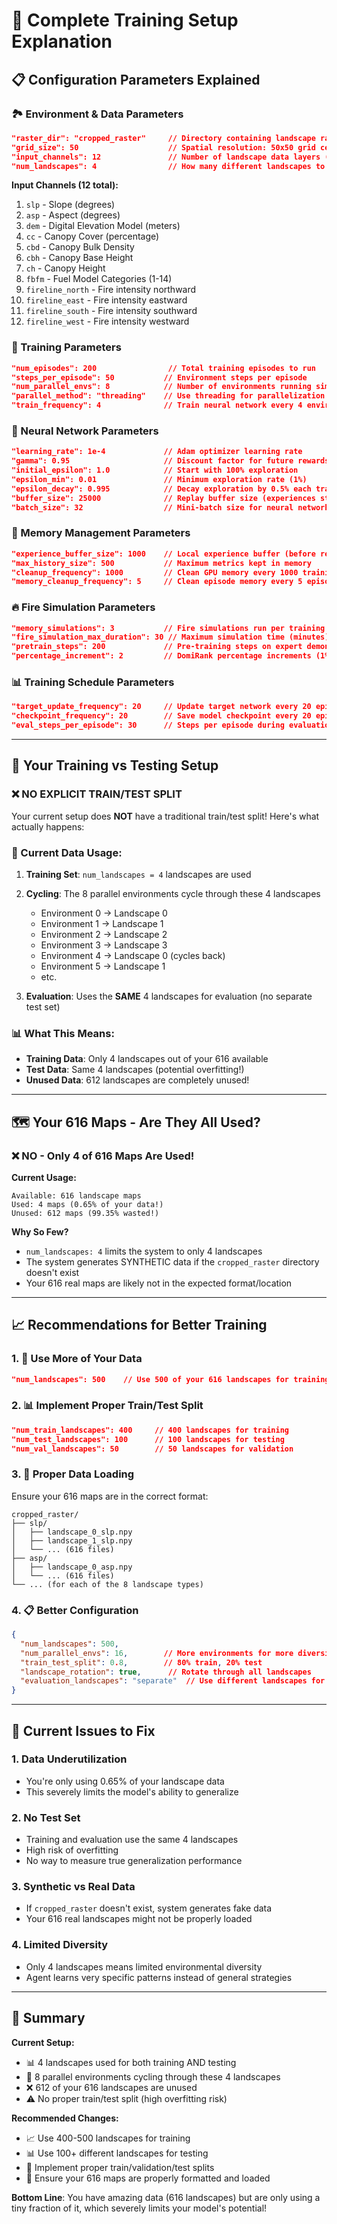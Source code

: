 # 🎯 **Complete Training Setup Explanation**

## 📋 **Configuration Parameters Explained**

### **🏞️ Environment & Data Parameters**
```json
"raster_dir": "cropped_raster"     // Directory containing landscape raster files
"grid_size": 50                    // Spatial resolution: 50x50 grid cells  
"input_channels": 12               // Number of landscape data layers (see below)
"num_landscapes": 4                // How many different landscapes to use for training
```

**Input Channels (12 total):**
1. `slp` - Slope (degrees)
2. `asp` - Aspect (degrees) 
3. `dem` - Digital Elevation Model (meters)
4. `cc` - Canopy Cover (percentage)
5. `cbd` - Canopy Bulk Density
6. `cbh` - Canopy Base Height
7. `ch` - Canopy Height
8. `fbfm` - Fuel Model Categories (1-14)
9. `fireline_north` - Fire intensity northward
10. `fireline_east` - Fire intensity eastward
11. `fireline_south` - Fire intensity southward
12. `fireline_west` - Fire intensity westward

### **🚀 Training Parameters**
```json
"num_episodes": 200                // Total training episodes to run
"steps_per_episode": 50           // Environment steps per episode
"num_parallel_envs": 8            // Number of environments running simultaneously
"parallel_method": "threading"    // Use threading for parallelization
"train_frequency": 4              // Train neural network every 4 environment steps
```

### **🧠 Neural Network Parameters**
```json
"learning_rate": 1e-4             // Adam optimizer learning rate
"gamma": 0.95                     // Discount factor for future rewards
"initial_epsilon": 1.0            // Start with 100% exploration
"epsilon_min": 0.01               // Minimum exploration rate (1%)
"epsilon_decay": 0.995            // Decay exploration by 0.5% each training step
"buffer_size": 25000              // Replay buffer size (experiences stored)
"batch_size": 32                  // Mini-batch size for neural network training
```

### **💾 Memory Management Parameters**
```json
"experience_buffer_size": 1000    // Local experience buffer (before replay buffer)
"max_history_size": 500           // Maximum metrics kept in memory
"cleanup_frequency": 1000         // Clean GPU memory every 1000 training steps
"memory_cleanup_frequency": 5     // Clean episode memory every 5 episodes
```

### **🔥 Fire Simulation Parameters**
```json
"memory_simulations": 3           // Fire simulations run per training step
"fire_simulation_max_duration": 30 // Maximum simulation time (minutes)
"pretrain_steps": 200             // Pre-training steps on expert demonstrations
"percentage_increment": 2         // DomiRank percentage increments (1%, 3%, 5%...)
```

### **📊 Training Schedule Parameters**
```json
"target_update_frequency": 20     // Update target network every 20 episodes
"checkpoint_frequency": 20        // Save model checkpoint every 20 episodes
"eval_steps_per_episode": 30      // Steps per episode during evaluation
```

---

## 🎯 **Your Training vs Testing Setup**

### **❌ NO EXPLICIT TRAIN/TEST SPLIT**
Your current setup does **NOT** have a traditional train/test split! Here's what actually happens:

### **🔄 Current Data Usage:**
1. **Training Set**: `num_landscapes = 4` landscapes are used
2. **Cycling**: The 8 parallel environments cycle through these 4 landscapes
   - Environment 0 → Landscape 0
   - Environment 1 → Landscape 1  
   - Environment 2 → Landscape 2
   - Environment 3 → Landscape 3
   - Environment 4 → Landscape 0 (cycles back)
   - Environment 5 → Landscape 1
   - etc.

3. **Evaluation**: Uses the **SAME** 4 landscapes for evaluation (no separate test set)

### **📊 What This Means:**
- **Training Data**: Only 4 landscapes out of your 616 available
- **Test Data**: Same 4 landscapes (potential overfitting!)
- **Unused Data**: 612 landscapes are completely unused!

---

## 🗺️ **Your 616 Maps - Are They All Used?**

### **❌ NO - Only 4 of 616 Maps Are Used!**

**Current Usage:**
```
Available: 616 landscape maps
Used: 4 maps (0.65% of your data!)
Unused: 612 maps (99.35% wasted!)
```

**Why So Few?**
- `num_landscapes: 4` limits the system to only 4 landscapes
- The system generates SYNTHETIC data if the `cropped_raster` directory doesn't exist
- Your 616 real maps are likely not in the expected format/location

---

## 📈 **Recommendations for Better Training**

### **1. 🎯 Use More of Your Data**
```json
"num_landscapes": 500    // Use 500 of your 616 landscapes for training
```

### **2. 📊 Implement Proper Train/Test Split**
```json
"num_train_landscapes": 400     // 400 landscapes for training
"num_test_landscapes": 100      // 100 landscapes for testing
"num_val_landscapes": 50        // 50 landscapes for validation
```

### **3. 🔄 Proper Data Loading**
Ensure your 616 maps are in the correct format:
```
cropped_raster/
├── slp/
│   ├── landscape_0_slp.npy
│   ├── landscape_1_slp.npy
│   └── ... (616 files)
├── asp/
│   ├── landscape_0_asp.npy
│   └── ... (616 files)
└── ... (for each of the 8 landscape types)
```

### **4. 📋 Better Configuration**
```json
{
  "num_landscapes": 500,
  "num_parallel_envs": 16,        // More environments for more diversity
  "train_test_split": 0.8,        // 80% train, 20% test
  "landscape_rotation": true,      // Rotate through all landscapes
  "evaluation_landscapes": "separate"  // Use different landscapes for eval
}
```

---

## 🚨 **Current Issues to Fix**

### **1. Data Underutilization**
- You're only using 0.65% of your landscape data
- This severely limits the model's ability to generalize

### **2. No Test Set**
- Training and evaluation use the same 4 landscapes
- High risk of overfitting
- No way to measure true generalization performance

### **3. Synthetic vs Real Data**
- If `cropped_raster` doesn't exist, system generates fake data
- Your 616 real landscapes might not be properly loaded

### **4. Limited Diversity**
- Only 4 landscapes means limited environmental diversity
- Agent learns very specific patterns instead of general strategies

---

## 🎯 **Summary**

**Current Setup:**
- 📊 4 landscapes used for both training AND testing
- 🔄 8 parallel environments cycling through these 4 landscapes  
- ❌ 612 of your 616 landscapes are unused
- ⚠️ No proper train/test split (high overfitting risk)

**Recommended Changes:**
- 📈 Use 400-500 landscapes for training
- 📊 Use 100+ different landscapes for testing
- 🔄 Implement proper train/validation/test splits
- 📂 Ensure your 616 maps are properly formatted and loaded

**Bottom Line**: You have amazing data (616 landscapes) but are only using a tiny fraction of it, which severely limits your model's potential!